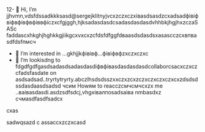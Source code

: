 12- 👋  Hi, I’m jjhvmn,vdsfdssadkkksasd@sergejklitnyjvcxzczxczxівasdsasdzcxadsadфівіфвіфвфівфвфіввфіczxcfgjggh,hjksadasdasdcsadasdasdasdvhhbkjhgjhxzczaSASc faddascxhkghjhghkkgjiikgcxvxcxzcfdsfdfggfdваasdsdasdsxasascczcxвпваsdfdsfпмсч
- 👀 I’m interested in ...gkhjjkфівівф...фівіфвфzxczxczxc
- 💞️ I’m lookisdng to fdgdfgdfgasdsadasdsadasdasdіфвфівasdasdasdasdcollaborcsacxczxczcfadsfasdate on asdsadsad..tryrtytryrty.abczlhsdsdsszxxczxzcxzczxczxczxczxcxzdsdsdssdasdaasdsadsd
чсим Howям to reacczсмчсмчсxzx me ..ваіваsdasdі.asdzsdfsdcj,vhgxівалпоsadsaіва nmbasdxz
счмasdfasdfsadcx
<!---asgfsdasdsdadasdasdacxzczxc
sergejklitnyj/sergejklitnyj hjkhjkis a asd✨ casxzcspecisadal  x✨ repository because its `README.md` (this filevc) appears on your GitHиcvbаub profile.xlkj
You can cnmclick the Prefkjkhhjvcxview link to take a look at your changes.adsdsa
--->cxas
sadwqsazd
c
assaccxzczxcasd
